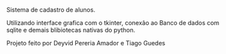 Sistema de cadastro de alunos.

Utilizando interface grafica com o tkinter, conexão ao Banco de dados com sqlite e demais blibiotecas nativas do python.

Projeto feito por Deyvid Pereria Amador e Tiago Guedes
